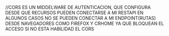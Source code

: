 //CORS
ES UN MIDDELWARE DE AUTENTICACION, QUE CONFIGURA DESDE QUE RECURSOS PUEDEN CONECTARSE A MI RESTAPI
EN ALGUNOS CASOS NO SE PUEDEN CONECTAR A MI ENDPOINT(RUTAS) DESDE NAVEGADORES COMO FIREFOX Y CRHOME YA QUE BLOQUEAN EL ACCESO SI NO 
ESTA HABILIDAD EL CORS